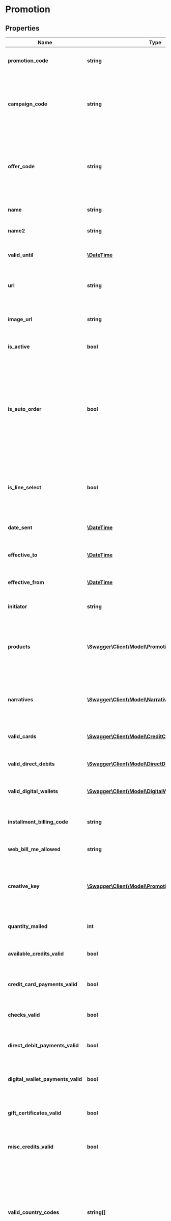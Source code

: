 # Promotion

## Properties
Name | Type | Description | Notes
------------ | ------------- | ------------- | -------------
**promotion_code** | **string** | The code identifying the promotion. | [optional] 
**campaign_code** | **string** | The campaign code to identify the highest level of marketing and promotion tracking. | [optional] 
**offer_code** | **string** | The offer code to identify the promotion offer, which handles setup and defaulting for the promotion. | [optional] 
**name** | **string** | The name of the promotion. | [optional] 
**name2** | **string** | The second name of the promotion. | [optional] 
**valid_until** | [**\DateTime**](\DateTime.md) | The date that the promotion expires. | [optional] 
**url** | **string** | The URL for the promotion landing page. | [optional] 
**image_url** | **string** | The URL for the image associated with the promotion. | [optional] 
**is_active** | **bool** | Is this an active promotion? | [optional] 
**is_auto_order** | **bool** | Does this promotion allow for automatic generation of orders?   If so, an order will be automatically generated with order lines for each promotional item on the promotion. | [optional] 
**is_line_select** | **bool** | Is this a line select promotion? If so, the user selects the promotional items to receive. | [optional] 
**date_sent** | [**\DateTime**](\DateTime.md) | The date the promotion was sent to consumers. | [optional] 
**effective_to** | [**\DateTime**](\DateTime.md) | Date, up to which, the promotion is valid. | [optional] 
**effective_from** | [**\DateTime**](\DateTime.md) | Date, from which, the promotion is valid. | [optional] 
**initiator** | **string** | The initiator of the promotion. | [optional] 
**products** | [**\Swagger\Client\Model\PromotionProduct[]**](PromotionProduct.md) | Products that are included on the promotion with promotion-specific choices. | [optional] 
**narratives** | [**\Swagger\Client\Model\Narrative[]**](Narrative.md) | Promotion narratives are text blocks describing the promotion. | [optional] 
**valid_cards** | [**\Swagger\Client\Model\CreditCardPaymentMethod[]**](CreditCardPaymentMethod.md) | Valid credit card payment methods. | [optional] 
**valid_direct_debits** | [**\Swagger\Client\Model\DirectDebitPaymentMethod[]**](DirectDebitPaymentMethod.md) | Valid direct debit payment methods. | [optional] 
**valid_digital_wallets** | [**\Swagger\Client\Model\DigitalWalletPaymentMethod[]**](DigitalWalletPaymentMethod.md) | Valid digital wallet payment methods | [optional] 
**installment_billing_code** | **string** | Installment Billing Code on the promotion if any | [optional] 
**web_bill_me_allowed** | **string** | Web bill-me status of the promotion | [optional] 
**creative_key** | [**\Swagger\Client\Model\PromotionCreativeKey**](PromotionCreativeKey.md) | Information to uniquely identify the promotion creative associated with this promotion | [optional] 
**quantity_mailed** | **int** | Quantity mailed from the promotion | [optional] 
**available_credits_valid** | **bool** | Are available credits valid for this promotion? | [optional] 
**credit_card_payments_valid** | **bool** | Are credit card payments valid for this promotion? | [optional] 
**checks_valid** | **bool** | Are check payments valid for this promotion? | [optional] 
**direct_debit_payments_valid** | **bool** | Are direct debit payments valid for this promotion? | [optional] 
**digital_wallet_payments_valid** | **bool** | Are digital wallet payments valid for this promotion? | [optional] 
**gift_certificates_valid** | **bool** | Are gift certificate payments valid for this promotion? | [optional] 
**misc_credits_valid** | **bool** | Are misc credit payments valid for this promotion? | [optional] 
**valid_country_codes** | **string[]** | A list of Advantage country codes representing  the countries a ship to address can have to be   applicable for this promotion.  If empty, then all countries are valid. | [optional] 
**value_list** | **bool** | Determines if value will be displayed in value list for  promotion items | [optional] 

[[Back to Model list]](../README.md#documentation-for-models) [[Back to API list]](../README.md#documentation-for-api-endpoints) [[Back to README]](../README.md)


